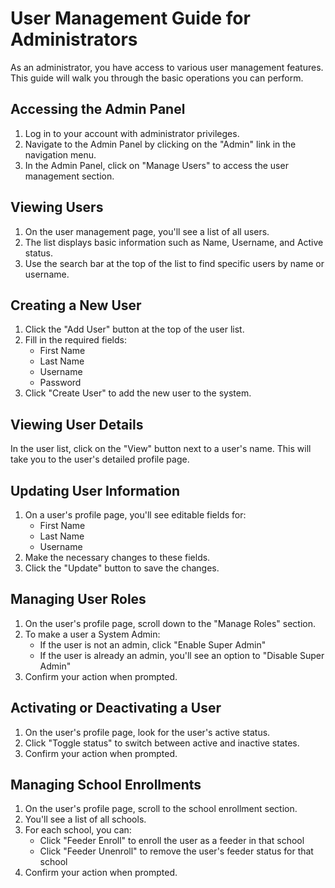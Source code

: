 # User Management Guide for Administrators
As an administrator, you have access to various user management features. This guide will walk you through the basic operations you can perform.

## Accessing the Admin Panel
1. Log in to your account with administrator privileges.
2. Navigate to the Admin Panel by clicking on the "Admin" link in the navigation menu.
3. In the Admin Panel, click on "Manage Users" to access the user management section.

## Viewing Users
1. On the user management page, you'll see a list of all users.
2. The list displays basic information such as Name, Username, and Active status.
3. Use the search bar at the top of the list to find specific users by name or username.

## Creating a New User
1. Click the "Add User" button at the top of the user list.
2. Fill in the required fields:
    - First Name
    - Last Name
    - Username
    - Password
3. Click "Create User" to add the new user to the system.

## Viewing User Details
In the user list, click on the "View" button next to a user's name.
This will take you to the user's detailed profile page.

## Updating User Information
1. On a user's profile page, you'll see editable fields for:
    - First Name
    - Last Name
    - Username
2. Make the necessary changes to these fields.
3. Click the "Update" button to save the changes.

## Managing User Roles
1. On the user's profile page, scroll down to the "Manage Roles" section.
2. To make a user a System Admin:
    - If the user is not an admin, click "Enable Super Admin"
    - If the user is already an admin, you'll see an option to "Disable Super Admin"
3. Confirm your action when prompted.

## Activating or Deactivating a User
1. On the user's profile page, look for the user's active status.
2. Click "Toggle status" to switch between active and inactive states.
3. Confirm your action when prompted.

## Managing School Enrollments
1. On the user's profile page, scroll to the school enrollment section.
2. You'll see a list of all schools.
3. For each school, you can:
    - Click "Feeder Enroll" to enroll the user as a feeder in that school
    - Click "Feeder Unenroll" to remove the user's feeder status for that school
4. Confirm your action when prompted.